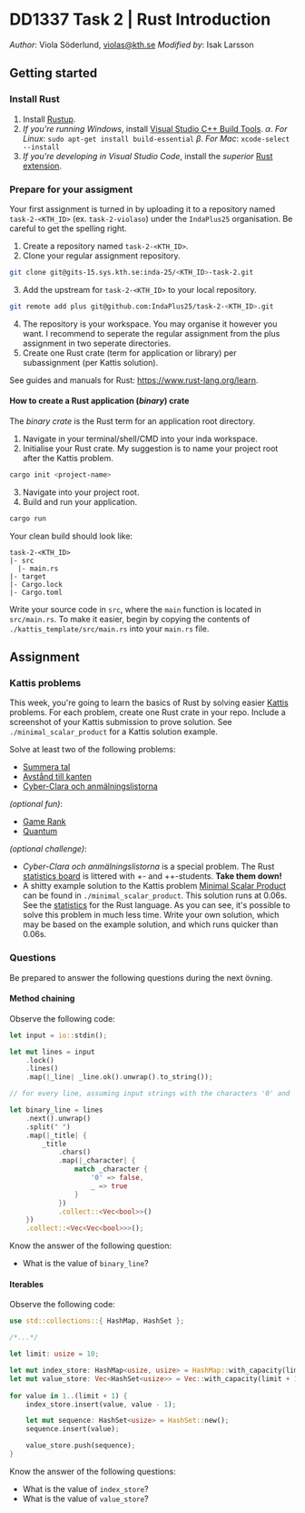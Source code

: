 # DD1337 Task 2 | Rust Introduction

_Author_: Viola Söderlund, violas@kth.se
_Modified by_: Isak Larsson

## Getting started

### Install Rust

1) Install [Rustup](https://rustup.rs/).
2) _If you're running Windows_, install [Visual Studio C++ Build Tools](https://visualstudio.microsoft.com/visual-cpp-build-tools/).
   $\alpha$. _For Linux_: `sudo apt-get install build-essential`
   $\beta$. _For Mac_: `xcode-select --install`
3)  _If you're developing in Visual Studio Code_, install the *superior* [Rust extension](https://marketplace.visualstudio.com/items?itemName=rust-lang.rust-analyzer).

### Prepare for your assigment

Your first assignment is turned in by uploading it to a repository named `task-2-<KTH_ID>` (ex. `task-2-violaso`) under the `IndaPlus25` organisation. Be careful to get the spelling right.

1) Create a repository named `task-2-<KTH_ID>`.
2) Clone your regular assignment repository.
```sh
git clone git@gits-15.sys.kth.se:inda-25/<KTH_ID>-task-2.git
```
3) Add the upstream for `task-2-<KTH_ID>` to your local repository.
```sh
git remote add plus git@github.com:IndaPlus25/task-2-<KTH_ID>.git
```
4) The repository is your workspace. You may organise it however you want. I recommend to seperate the regular assignment from the plus assignment in two seperate directories. 
5) Create one Rust crate (term for application or library) per subassignment (per Kattis solution).

See guides and manuals for Rust: https://www.rust-lang.org/learn.

#### How to create a Rust application (_binary_) crate

The _binary crate_ is the Rust term for an application root directory.

1) Navigate in your terminal/shell/CMD into your inda workspace.
2) Initialise your Rust crate. My suggestion is to name your project root after the Kattis problem.
```sh
cargo init <project-name>
```
3) Navigate into your project root.
4) Build and run your application.
```sh
cargo run
```

Your clean build should look like:
```
task-2-<KTH_ID>
|- src
  |- main.rs
|- target
|- Cargo.lock
|- Cargo.toml
```

Write your source code in `src`, where the `main` function is located in `src/main.rs`. To make it easier, begin by copying the contents of `./kattis_template/src/main.rs` into your `main.rs` file.

## Assignment

### Kattis problems

This week, you're going to learn the basics of Rust by solving easier [Kattis](https://kth.kattis.com) problems. For each problem, create one Rust crate in your repo. Include a screenshot of your Kattis submission to prove solution. See `./minimal_scalar_product` for a Kattis solution example.

Solve at least two of the following problems:
- [Summera tal](https://kth.kattis.com/courses/DD2016/plusplus24/assignments/q4npcz/problems/kth.javap.sumsort)
- [Avstånd till kanten](https://kth.kattis.com/courses/DD2016/plusplus24/assignments/q4npcz/problems/kth.javap.kant)
- [Cyber-Clara och anmälningslistorna](https://kth.kattis.com/courses/DD2016/plusplus24/assignments/q4npcz/problems/kth.grupdat.anmalningslistorna)

_(optional fun)_:
- [Game Rank](https://open.kattis.com/problems/gamerank)
- [Quantum](https://open.kattis.com/problems/quantum)

_(optional challenge)_:
- _Cyber-Clara och anmälningslistorna_ is a special problem. The Rust [statistics board](https://kth.kattis.com/problems/kth.grupdat.anmalningslistorna/statistics) is littered with +- and ++-students. **Take them down!**
- A shitty example solution to the Kattis problem [Minimal Scalar Product](https://open.kattis.com/problems/minimumscalar) can be found in `./minimal_scalar_product`. This solution runs at 0.06s. See the [statistics](https://open.kattis.com/problems/minimumscalar/statistics) for the Rust language. As you can see, it's possible to solve this problem in much less time. Write your own solution, which may be based on the example solution, and which runs quicker than 0.06s.

### Questions

Be prepared to answer the following questions during the next övning.

#### Method chaining

Observe the following code:

```rust
let input = io::stdin();

let mut lines = input
    .lock()
    .lines()
    .map(|_line| _line.ok().unwrap().to_string());

// for every line, assuming input strings with the characters '0' and '1' seperated by whitelines

let binary_line = lines
    .next().unwrap()
    .split(" ")
    .map(|_title| {
        _title
            .chars()
            .map(|_character| {
                match _character {
                    '0' => false,
                    _ => true
                }
            })
            .collect::<Vec<bool>>()
    })
    .collect::<Vec<Vec<bool>>>();
```

Know the answer of the following question:
- What is the value of `binary_line`?

#### Iterables

Observe the following code:

```rust
use std::collections::{ HashMap, HashSet };

/*...*/

let limit: usize = 10;

let mut index_store: HashMap<usize, usize> = HashMap::with_capacity(limit + 1);
let mut value_store: Vec<HashSet<usize>> = Vec::with_capacity(limit + 1);
        
for value in 1..(limit + 1) {
    index_store.insert(value, value - 1);

    let mut sequence: HashSet<usize> = HashSet::new();
    sequence.insert(value);

    value_store.push(sequence);
}
```

Know the answer of the following questions:
- What is the value of `index_store`?
- What is the value of `value_store`?

